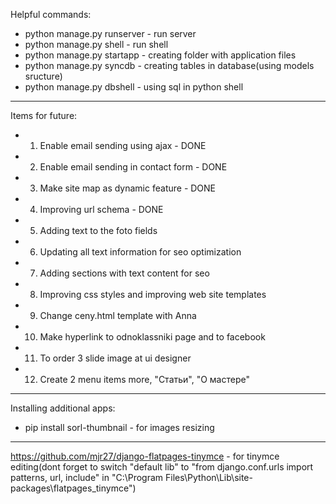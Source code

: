 Helpful commands:
- python manage.py runserver - run server
- python manage.py shell - run shell
- python manage.py startapp <Name of app> - creating folder with application files
- python manage.py syncdb - creating tables in database(using models sructure)
- python manage.py dbshell - using sql in python shell

----------------------------------------------------------------------------------------

Items for future:
- 1) Enable email sending using ajax - DONE
- 2) Enable email sending in contact form - DONE
- 3) Make site map as dynamic feature - DONE
- 4) Improving url schema - DONE
- 5) Adding text to the foto fields
- 6) Updating all text information for seo optimization
- 7) Adding sections with text content for seo
- 8) Improving css styles and improving web site templates
- 9) Change ceny.html template with Anna
- 10) Make hyperlink to odnoklassniki page and to facebook
- 11) To order 3 slide image at ui designer
- 12) Create 2 menu items more, "Статьи", "О мастере"

----------------------------------------------------------------------------------------

Installing additional apps:
- pip install sorl-thumbnail - for images resizing

----------------------------------------------------------------------------------------

https://github.com/mjr27/django-flatpages-tinymce -  for tinymce editing(dont forget to switch "default lib" to "from django.conf.urls import patterns, url, include" in "C:\Program Files\Python\Lib\site-packages\flatpages_tinymce")

